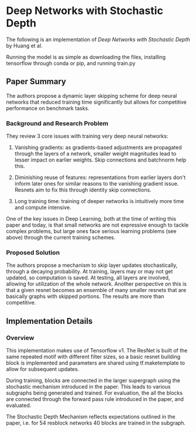 # Deep Networks with Stochastic Depth

The following is an implementation of *Deep Networks with Stochastic Depth* by Huang et al. 

Running the model is as simple as downloading the files, installing tensorflow through conda or pip, and running train.py

## Paper Summary
The authors propose a dynamic layer skipping scheme for deep neural networks that reduced training time significantly but
allows for competitive performance on benchmark tasks.

### Background and Research Problem
They review 3 core issues with training very deep neural networks:

1. Vanishing gradients: as gradients-based adjustments are propagated through the layers of a network, smaller weight magnitudes
   lead to lesser impact on earlier weights. Skip connections and batchnorm help this.

2. Diminishing reuse of features: representations from earlier layers don't inform later ones for similar reasons to the vanishing
   gradient issue. Resnets aim to fix this through identity skip connections.

3. Long training time: training of deeper networks is intuitively more time and compute intensive.

One of the key issues in Deep Learning, both at the time of writing this paper and today, is that small networks are not expressive
enough to tackle complex problems, but large ones face serious learning problems (see above) through the current training schemes.

### Proposed Solution

The authors propose a mechanism to skip layer updates stochastically, through a decaying probability. At training, layers may or may
not get updated, so computation is saved. At testing, all layers are involved, allowing for utilization of the whole network. Another 
perspective on this is that a given resnet becomes an ensemble of many smaller resnets that are basically graphs with skipped portions.
The results are more than competitive. 

## Implementation Details

### Overview
This implementation makes use of Tensorflow v1. The ResNet is built of the same repeated motif with different filter sizes, so a basic resnet
building block is implemented and parameters are shared using tf.maketemplate to allow for subsequent updates. 

During training, blocks are connected in the larger supergraph using the stochastic mechanism introduced in the paper. This leads to various
subgraphs being generated and trained. For evaluation, the all the blocks are connected through the forward pass rule introduced in the paper, 
and evaluated.

The Stochastic Depth Mechanism reflects expectations outlined in the paper, i.e. for 54 resblock networks 40 blocks are trained in the subgraph. 
